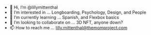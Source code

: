 - 👋 Hi, I’m @lillymittenthal
- 👀 I’m interested in ... Longboarding, Psychology, Design, and People
- 🌱 I’m currently learning ... Spanish, and Flexbox basics
- 💞️ I’m looking to collaborate on ... 3D NFT, anyone down?
- 📫 How to reach me ... lilly.mittenthal@themomproject.com

<!---
lillymittenthal/lillymittenthal is a ✨ special ✨ repository because its `README.md` (this file) appears on your GitHub profile.
You can click the Preview link to take a look at your changes.
--->
